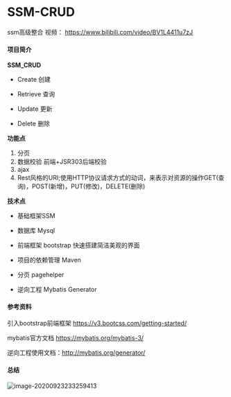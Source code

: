 # SSM-CRUD

ssm高级整合 视频： https://www.bilibili.com/video/BV1L4411u7zJ



#### 项目简介

**SSM_CRUD**

- Create 创建

- Retrieve 查询

- Update 更新

- Delete 删除

**功能点**

1. 分页
2. 数据校验  前端+JSR303后端校验
3. ajax
4. Rest风格的URI;使用HTTP协议请求方式的动词，来表示对资源的操作GET(查询)，POST(新增)，PUT(修改)，DELETE(删除)

**技术点**

- 基础框架SSM

- 数据库 Mysql

- 前端框架  bootstrap 快速搭建简洁美观的界面

- 项目的依赖管理 Maven

- 分页 pagehelper

- 逆向工程 Mybatis Generator

#### 参考资料

引入bootstrap前端框架 https://v3.bootcss.com/getting-started/

mybatis官方文档 https://mybatis.org/mybatis-3/

逆向工程使用文档：http://mybatis.org/generator/



#### 总结



![image-20200923233259413](https://qiyewuan-1302629736.cos.ap-nanjing.myqcloud.com/img/image-20200923233259413.png)